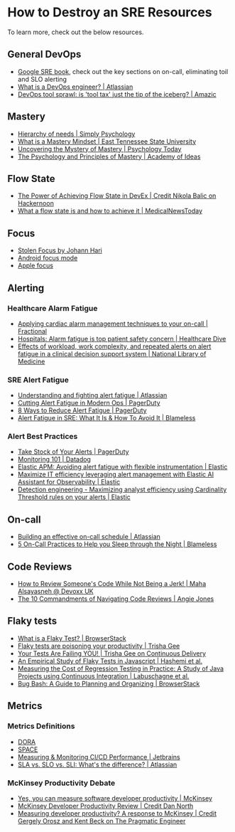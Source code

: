 # How to Destroy an SRE Resources

To learn more, check out the below resources.

## General DevOps

* [Google SRE book](https://sre.google/sre-book/), check out the key sections on on-call, eliminating toil and SLO alerting
* [What is a DevOps engineer? | Atlassian](https://www.atlassian.com/devops/what-is-devops/devops-engineer)
* [DevOps tool sprawl: is 'tool tax' just the tip of the iceberg? | Amazic](https://amazic.com/devops-tool-sprawl-is-tool-tax-just-the-tip-of-the-iceberg/) 

## Mastery

* [Hierarchy of needs | Simply Psychology](https://www.simplypsychology.org/maslow.htmlMastery) 
* [What is a Mastery Mindset | East Tennessee State University](https://www.etsu.edu/teaching/resources/more_resources/masterymindset.php)
* [Uncovering the Mystery of Mastery | Psychology Today](https://www.psychologytoday.com/gb/blog/fulfillment-at-any-age/202401/uncovering-the-mystery-of-mastery)
* [The Psychology and Principles of Mastery | Academy of Ideas](https://academyofideas.com/2016/11/psychology-principles-mastery/)

## Flow State
* [The Power of Achieving Flow State in DevEx | Credit Nikola Balic on Hackernoon](https://hackernoon.com/the-power-of-achieving-flow-state-in-devex)
* [What a flow state is and how to achieve it | MedicalNewsToday](https://www.medicalnewstoday.com/articles/flow-state#getting-into-flow) 

## Focus

* [Stolen Focus by Johann Hari](https://stolenfocusbook.com/)
* [Android focus mode](https://blog.google/products/android/android-focus-mode/)
* [Apple focus](https://support.apple.com/en-gb/guide/iphone/iphd6288a67f/17.0/ios/17.0)

## Alerting

### Healthcare Alarm Fatigue

* [Applying cardiac alarm management techniques to your on-call | Fractional](https://fractio.nl/2014/08/26/cardiac-alarms-and-ops/)
* [Hospitals: Alarm fatigue is top patient safety concern | Healthcare Dive](https://www.healthcaredive.com/news/hospitals-alarm-fatigue-is-top-patient-safety-concern/218320/)
* [Effects of workload, work complexity, and repeated alerts on alert fatigue in a clinical decision support system | National Library of Medicine](https://www.ncbi.nlm.nih.gov/pmc/articles/PMC5387195/)

### SRE Alert Fatigue

* [Understanding and fighting alert fatigue | Atlassian](https://www.atlassian.com/incident-management/on-call/alert-fatigue)
* [Cutting Alert Fatigue in Modern Ops | PagerDuty](https://www.pagerduty.com/blog/cutting-alert-fatigue-modern-ops/)
* [8 Ways to Reduce Alert Fatigue | PagerDuty](https://www.pagerduty.com/blog/reduce-alert-fatigue/)
* [Alert Fatigue in SRE: What It Is & How To Avoid It | Blameless](https://www.blameless.com/blog/alert-fatigue)

### Alert Best Practices

* [Take Stock of Your Alerts | PagerDuty](https://goingoncall.pagerduty.com/implementation/#take-stock-of-your-alerts)
* [Monitoring 101 | Datadog](https://www.datadoghq.com/blog/monitoring-101-collecting-data/)
* [Elastic APM: Avoiding alert fatigue with flexible instrumentation | Elastic](https://www.elastic.co/webinars/elastic-apm-avoiding-alert-fatigue-with-flexible-instrumentation)
* [Maximize IT efficiency leveraging alert management with Elastic AI Assistant for Observability | Elastic](https://www.elastic.co/blog/it-efficiency-alert-management-elastic-ai-assistant-observability)
* [Detection engineering - Maximizing analyst efficiency using Cardinality Threshold rules on your alerts | Elastic](https://www.elastic.co/jp/blog/detection-engineering-maximizing-analyst-efficiency-using-cardinality-threshold-rules-on-your-alerts-) 

## On-call

* [Building an effective on-call schedule | Atlassian](https://www.atlassian.com/incident-management/on-call/on-call-schedules)
* [5 On-Call Practices to Help you Sleep through the Night | Blameless](https://www.blameless.com/blog/our-top-5-on-call-practices)

## Code Reviews

* [How to Review Someone's Code While Not Being a Jerk! | Maha Alsayasneh @ Devoxx UK](https://www.youtube.com/watch?v=ljoSkn3Y4xs&list=PLKuh52zVrL6lI2yr3bDE16g_6ur4Z6cPf&index=92)
* [The 10 Commandments of Navigating Code Reviews | Angie Jones](https://angiejones.tech/ten-commandments-code-reviews/)

## Flaky tests

* [What is a Flaky Test? | BrowserStack](https://www.browserstack.com/test-observability/features/test-reporting/what-is-flaky-test)
* [Flaky tests are poisoning your productivity | Trisha Gee](https://trishagee.com/2024/06/07/flaky-tests-are-poisoning-your-productivity/)
* [Your Tests Are Failing YOU! | Trisha Gee on Continuous Delivery](https://www.youtube.com/watch?v=bI2HQ2N_gwY) 
* [An Empirical Study of Flaky Tests in Javascript | Hashemi et al.](https://arxiv.org/pdf/2207.01047)
* [Measuring the Cost of Regression Testing in Practice:
A Study of Java Projects using Continuous Integration | Labuschagne et al.](https://www.cs.ubc.ca/~rtholmes/papers/fse_2017_labuschange.pdf)
* [Bug Bash: A Guide to Planning and Organizing | BrowserStack](https://www.browserstack.com/guide/run-bug-bash)

## Metrics

### Metrics Definitions

* [DORA](https://codeclimate.com/blog/dora-metrics)
* [SPACE](https://getdx.com/blog/space-metrics/)
* [Measuring & Monitoring CI/CD Performance | Jetbrains](https://www.jetbrains.com/teamcity/ci-cd-guide/devops-ci-cd-metrics/)
* [SLA vs. SLO vs. SLI: What's the difference? | Atlassian](https://www.atlassian.com/incident-management/kpis/sla-vs-slo-vs-sli)

### McKinsey Productivity Debate

* [Yes, you can measure software developer productivity | McKinsey](https://www.mckinsey.com/industries/technology-media-and-telecommunications/our-insights/yes-you-can-measure-software-developer-productivity)
* [McKinsey Developer Productivity Review | Credit Dan North](https://dannorth.net/mckinsey-review/)
* [Measuring developer productivity? A response to McKinsey | Credit Gergely Orosz and Kent Beck on The Pragmatic Engineer](https://newsletter.pragmaticengineer.com/p/measuring-developer-productivity)
